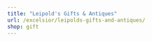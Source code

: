 ```yaml
---
title: "Leipold's Gifts & Antiques"
url: /excelsior/leipolds-gifts-and-antiques/
shop: gift
---
```

